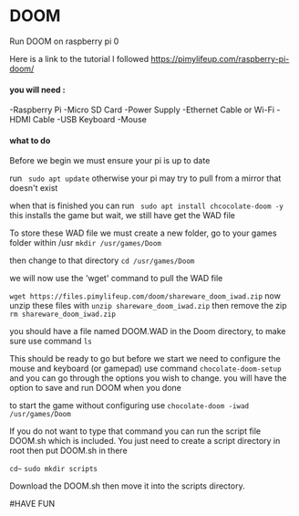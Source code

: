 # DOOM
Run DOOM on raspberry pi 0

Here is a link to the tutorial I followed https://pimylifeup.com/raspberry-pi-doom/

#### you will need : 
-Raspberry Pi
-Micro SD Card
-Power Supply
-Ethernet Cable or Wi-Fi
-HDMI Cable
-USB Keyboard
-Mouse

#### what to do
Before we begin we must ensure your pi is up to date

run ``` sudo apt update```
otherwise your pi may try to pull from a mirror that doesn't exist

when that is finished you can run
``` sudo apt install chcocolate-doom -y```
this installs the game but wait, we still have get the WAD file

To store these WAD file we must create a new folder,
go to your games folder within /usr
```mkdir /usr/games/Doom```

then change to that directory
```cd /usr/games/Doom```

we will now use the 'wget' command to pull the WAD file

```wget https://files.pimylifeup.com/doom/shareware_doom_iwad.zip```
now unzip these files with ```unzip shareware_doom_iwad.zip```
then remove the zip ```rm shareware_doom_iwad.zip```

you should have a file named DOOM.WAD in the Doom directory,
to make sure use command ```ls```

This should be ready to go but before we start we need to configure the mouse and keyboard (or gamepad)
use command ```chocolate-doom-setup``` and you can go through the options you wish to change.
you will have the option to save and run DOOM when you done

to start the game without configuring use ```chocolate-doom -iwad /usr/games/Doom```

If you do not want to type that command you can run the script file DOOM.sh which is included. You just need to create a script directory in root then put DOOM.sh in there

```cd~```
```sudo mkdir scripts```

Download the DOOM.sh then move it into the scripts directory.

#HAVE FUN

